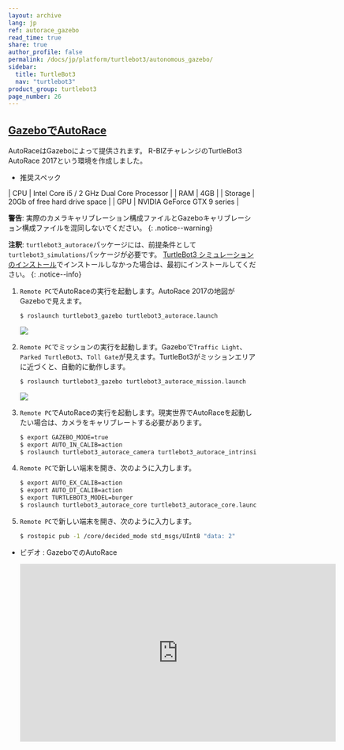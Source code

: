 ```yaml
---
layout: archive
lang: jp
ref: autorace_gazebo
read_time: true
share: true
author_profile: false
permalink: /docs/jp/platform/turtlebot3/autonomous_gazebo/
sidebar:
  title: TurtleBot3
  nav: "turtlebot3"
product_group: turtlebot3
page_number: 26
---
```


<div style="counter-reset: h1 13"></div>
<div style="counter-reset: h2 7"></div>

<!--[dummy Header 1]>
  <h1 id="dummy"><a href="#dummy">Dummy</a></h1>
<![end dummy Header 1]-->

## [GazeboでAutoRace](#gazeboでAutoRace)
AutoRaceはGazeboによって提供されます。 R-BIZチャレンジのTurtleBot3 AutoRace 2017という環境を作成しました。

- 推奨スペック

| CPU     | Intel Core i5 / 2 GHz Dual Core Processor      |
| RAM     | 4GB                                            |
| Storage | 20Gb of free hard drive space                  |
| GPU     | NVIDIA GeForce GTX 9 series                    |

**警告**: 実際のカメラキャリブレーション構成ファイルとGazeboキャリブレーション構成ファイルを混同しないでください。
{: .notice--warning}

**注釈**: `turtlebot3_autorace`パッケージには、前提条件として`turtlebot3_simulations`パッケージが必要です。 [TurtleBot3 シミュレーションのインストール](＃シミュレーション)でインストールしなかった場合は、最初にインストールしてください。
{: .notice--info}

1. `Remote PC`でAutoRaceの実行を起動します。AutoRace 2017の地図がGazeboで見えます。

    ``` bash
    $ roslaunch turtlebot3_gazebo turtlebot3_autorace.launch
    ```

    ![](/assets/images/platform/turtlebot3/autonomous_driving/autorace_map.png)

2. `Remote PC`でミッションの実行を起動します。Gazeboで`Traffic Light`、`Parked TurtleBot3`、`Toll Gate`が見えます。TurtleBot3がミッションエリアに近づくと、自動的に動作します。

    ``` bash
    $ roslaunch turtlebot3_gazebo turtlebot3_autorace_mission.launch
    ```

    ![](/assets/images/platform/turtlebot3/autonomous_driving/autorace_map_mission.png)

3. `Remote PC`でAutoRaceの実行を起動します。現実世界でAutoRaceを起動したい場合は、カメラをキャリブレートする必要があります。

    ``` bash
    $ export GAZEBO_MODE=true
    $ export AUTO_IN_CALIB=action
    $ roslaunch turtlebot3_autorace_camera turtlebot3_autorace_intrinsic_camera_calibration.launch
    ```

4. `Remote PC`で新しい端末を開き、次のように入力します。

    ``` bash
    $ export AUTO_EX_CALIB=action
    $ export AUTO_DT_CALIB=action
    $ export TURTLEBOT3_MODEL=burger
    $ roslaunch turtlebot3_autorace_core turtlebot3_autorace_core.launch
    ```

5. `Remote PC`で新しい端末を開き、次のように入力します。

    ``` bash
    $ rostopic pub -1 /core/decided_mode std_msgs/UInt8 "data: 2"
    ```

- ビデオ : GazeboでのAutoRace

  <iframe width="640" height="360" src="https://www.youtube.com/embed/5fZmuPxMZz0" frameborder="0" allowfullscreen></iframe>
